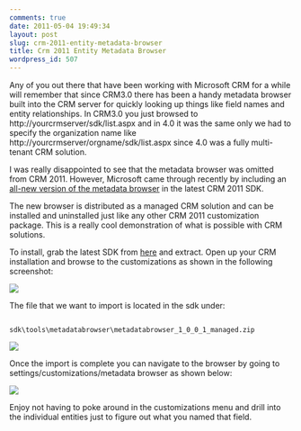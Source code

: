 ```yaml
---
comments: true
date: 2011-05-04 19:49:34
layout: post
slug: crm-2011-entity-metadata-browser
title: Crm 2011 Entity Metadata Browser
wordpress_id: 507
---
```


Any of you out there that have been working with Microsoft CRM for a while will remember that since CRM3.0 there has been a handy metadata browser built into the CRM server for quickly looking up things like field names and entity relationships. In CRM3.0 you just browsed to http://yourcrmserver/sdk/list.aspx and in 4.0 it was the same only we had to specify the organization name like http://yourcrmserver/orgname/sdk/list.aspx since 4.0 was a fully multi-tenant CRM solution.

I was really disappointed to see that the metadata browser was omitted from CRM 2011. However, Microsoft came through recently by including an [all-new version of the metadata browser](http://blogs.msdn.com/b/crm/archive/2011/03/09/metadata-browser-for-microsoft-dynamics-crm-2011.aspx) in the latest CRM 2011 SDK.

The new browser is distributed as a managed CRM solution and can be installed and uninstalled just like any other CRM 2011 customization package. This is a really cool demonstration of what is possible with CRM solutions.

To install, grab the latest SDK from [here](http://www.microsoft.com/downloads/en/details.aspx?FamilyID=420f0f05-c226-4194-b7e1-f23ceaa83b69) and extract. Open up your CRM installation and browse to the customizations as shown in the following screenshot:

[![](http://crmvoyager.files.wordpress.com/2011/05/import-solution.png)](http://crmvoyager.files.wordpress.com/2011/05/import-solution.png)

The file that we want to import is located in the sdk under:

```

sdk\tools\metadatabrowser\metadatabrowser_1_0_0_1_managed.zip

```


[![](http://crmvoyager.files.wordpress.com/2011/05/select-file.png)](http://crmvoyager.files.wordpress.com/2011/05/select-file.png)

Once the import is complete you can navigate to the browser by going to settings/customizations/metadata browser as shown below:

[![](http://crmvoyager.files.wordpress.com/2011/05/browser.png)](http://crmvoyager.files.wordpress.com/2011/05/browser.png)

Enjoy not having to poke around in the customizations menu and drill into the individual entities just to figure out what you named that field.
